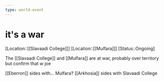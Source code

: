```yaml
---
type: world-event
---
```


# it's a war 

[Location::[[Slavaadi College]]]
[Location::[[Mulfara]]]
[Status::Ongoing]

The [[Slavaadi College]] and [[Mulfara]] are at war, probably over territory but confirm that w joe

[[Eberron]] sides with... Mulfara?
[[Arkhosia]] sides with Slavaadi College

